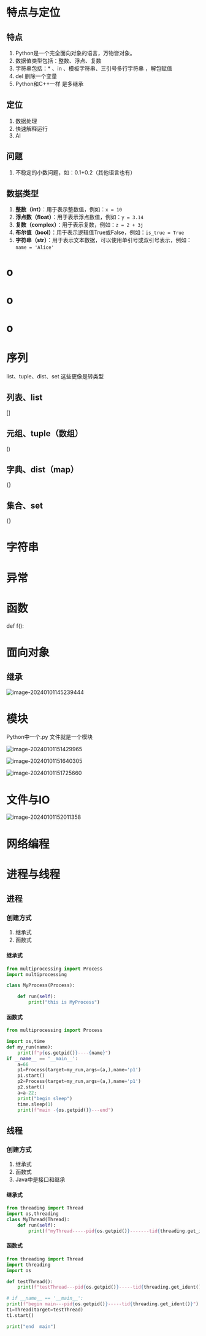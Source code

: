 # 特点与定位

## 特点

1. Python是一个完全面向对象的语言，万物皆对象。
2. 数据值类型包括：整数、浮点、复数
3. 字符串包括：*  、in 、模板字符串、三引号多行字符串 ，解包赋值
4. del 删除一个变量
5. Python和C++一样 是多继承

## 定位

1. 数据处理
2. 快速解释运行
3. AI

## 问题

1. 不稳定的小数问题，如：0.1+0.2（其他语言也有）

## 数据类型

1. **整数（int）**：用于表示整数值，例如：`x = 10`
2. **浮点数（float）**：用于表示浮点数值，例如：`y = 3.14`
3. **复数（complex）**：用于表示复数，例如：`z = 2 + 3j`
4. **布尔值（bool）**：用于表示逻辑值True或False，例如：`is_true = True`
5. **字符串（str）**：用于表示文本数据，可以使用单引号或双引号表示，例如：`name = 'Alice'`



# o

# o

# o



# 序列

list、tuple、dist、set  这些更像是转类型

## 列表、list

[]

## 元组、tuple（数组）

()

## 字典、dist（map）

{}

## 集合、set

{}



# 字符串

# 异常

# 函数

def  f():

# 面向对象

## 继承

![image-20240101145239444](images/Python/image-20240101145239444-1718126275409.png)

# 模块

Python中一个.py 文件就是一个模块

![image-20240101151429965](images/Python/image-20240101151429965-1718126302073.png)

![image-20240101151640305](images/Python/image-20240101151640305-1718126306305.png)

![image-20240101151725660](images/Python/image-20240101151725660-1718126308807.png)

# 文件与IO

![image-20240101152011358](images/Python/image-20240101152011358-1718126312111.png)

# 网络编程



# 进程与线程

## 进程

### 创建方式

1. 继承式
2. 函数式

#### 继承式

```python
from multiprocessing import Process
import multiprocessing

class MyProcess(Process):

    def run(self):
        print("this is MyProcess")
```



#### 函数式

```python
from multiprocessing import Process

import os,time
def my_run(name):
    print(f"p{os.getpid()}----{name}")
if __name__ == '__main__':
    a=66
    p1=Process(target=my_run,args=(a,),name='p1')
    p1.start()
    p2=Process(target=my_run,args=(a,),name='p1')
    p2.start()
    a=a-22;
    print("begin sleep")
    time.sleep(1)
    print(f"main -{os.getpid()}---end")
```



## 线程

### 创建方式

1. 继承式
2. 函数式
3. Java中是接口和继承

#### 继承式

```python
from threading import Thread
import os,threading
class MyThread(Thread):
    def run(self):
        print(f"myThread-----pid{os.getpid()}-------tid{threading.get_ident()}")
```



#### 函数式

```python
from threading import Thread
import threading
import os

def testThread():
    print(f"testThread---pid{os.getpid()}-----tid{threading.get_ident()}")

# if __name__ == '__main__':
print(f"begin main---pid{os.getpid()}-----tid{threading.get_ident()}")
t1=Thread(target=testThread)
t1.start()

print("end  main")

```







